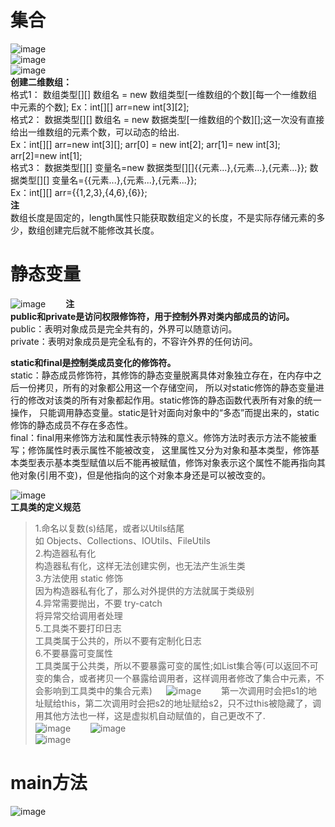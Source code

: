 # 集合
![image](https://user-images.githubusercontent.com/96570699/204971656-1a425cb6-700f-4ae7-8f5c-6060f6c332d3.png)  
![image](https://user-images.githubusercontent.com/96570699/204972782-8adf965a-8730-467d-869a-0217c0fbcf6e.png)  
![image](https://user-images.githubusercontent.com/96570699/204972567-d6506fa5-0698-4b59-84a2-d4447b22abf1.png)   
**创建二维数组：**    
格式1： 数组类型[][] 数组名 = new 数组类型[一维数组的个数][每一个一维数组中元素的个数];  Ex：int[][] arr=new int[3][2];  
格式2： 数据类型[][] 数组名 = new 数据类型[一维数组的个数][];这一次没有直接给出一维数组的元素个数，可以动态的给出.    
Ex：int[][] arr=new int[3][];  arr[0] = new int[2]; arr[1]= new int[3]; arr[2]=new int[1];    
格式3： 数据类型[][] 变量名=new 数据类型[][]{{元素...},{元素...},{元素...}};  数据类型[][] 变量名={{元素...},{元素...},{元素...}};  
Ex：int[][] arr={{1,2,3},{4,6},{6}};     
**注**  
数组长度是固定的，length属性只能获取数组定义的长度，不是实际存储元素的多少，数组创建完后就不能修改其长度。    





# 静态变量
![image](https://user-images.githubusercontent.com/96570699/204984503-5374a2de-f483-4bfd-a304-e9f63ad7e02f.png)　　
**注**  
**public和private是访问权限修饰符，用于控制外界对类内部成员的访问。**    
public：表明对象成员是完全共有的，外界可以随意访问。  
private：表明对象成员是完全私有的，不容许外界的任何访问。  

**static和final是控制类成员变化的修饰符。**  
static：静态成员修饰符，其修饰的静态变量脱离具体对象独立存在，在内存中之后一份拷贝，所有的对象都公用这一个存储空间，
所以对static修饰的静态变量进行的修改对该类的所有对象都起作用。static修饰的静态函数代表所有对象的统一操作，
只能调用静态变量。static是针对面向对象中的“多态”而提出来的，static修饰的静态成员不存在多态性。  
final：final用来修饰方法和属性表示特殊的意义。修饰方法时表示方法不能被重写；修饰属性时表示属性不能被改变，
这里属性又分为对象和基本类型，修饰基本类型表示基本类型赋值以后不能再被赋值，修饰对象表示这个属性不能再指向其他对象(引用不变)，但是他指向的这个对象本身还是可以被改变的。  


![image](https://user-images.githubusercontent.com/96570699/204996931-b2f63998-0409-4188-9e0d-1bd416897b3c.png)  
**工具类的定义规范**    
> 1.命名以复数(s)结尾，或者以Utils结尾  
> 如 Objects、Collections、IOUtils、FileUtils  
> 2.构造器私有化   
> 构造器私有化，这样无法创建实例，也无法产生派生类  
> 3.方法使用 static 修饰  
> 因为构造器私有化了，那么对外提供的方法就属于类级别  
> 4.异常需要抛出，不要 try-catch  
> 将异常交给调用者处理  
> 5.工具类不要打印日志  
> 工具类属于公共的，所以不要有定制化日志  
> 6.不要暴露可变属性  
> 工具类属于公共类，所以不要暴露可变的属性;如List集合等(可以返回不可变的集合，或者拷贝一个暴露给调用者，这样调用者修改了集合中元素，不会影响到工具类中的集合元素)  　
![image](https://user-images.githubusercontent.com/96570699/205006077-e0640b04-e03e-4a0f-bcd3-fb10df1078db.png)　　
第一次调用时会把s1的地址赋给this，第二次调用时会把s2的地址赋给s2，只不过this被隐藏了，调用其他方法也一样，这是虚拟机自动赋值的，自己更改不了.  
![image](https://user-images.githubusercontent.com/96570699/205007324-a6622dc5-2b8b-4afc-8d43-299102594874.png)　　
![image](https://user-images.githubusercontent.com/96570699/205008245-eaa48d6c-de7f-4a16-a2b8-15ebb19d522e.png)  
![image](https://user-images.githubusercontent.com/96570699/205009588-514f17be-16ad-40cc-a804-9d3b7b75ce40.png)   
  



# main方法
![image](https://user-images.githubusercontent.com/96570699/205239146-3090e07e-4000-4632-a34d-7009818cf811.png)  
 






